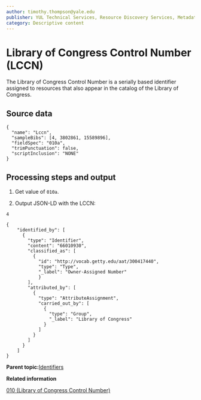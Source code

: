 ```yaml
---
author: timothy.thompson@yale.edu
publisher: YUL Technical Services, Resource Discovery Services, Metadata Services Unit
category: Descriptive content
---
```


# Library of Congress Control Number \(LCCN\)

The Library of Congress Control Number is a serially based identifier assigned to resources that also appear in the catalog of the Library of Congress.

## Source data

```
{
  "name": "Lccn",
  "sampleBibs": [4, 3802861, 15589896],
  "fieldSpec": "010a",
  "trimPunctuation": false,
  "scriptInclusion": "NONE"
}
```

## Processing steps and output

1.  Get value of `010a`.

2.  Output JSON-LD with the LCCN:


`4`

```
{
	"identified_by": [
	  {
	    "type": "Identifier",
	    "content": "66010930",
	    "classified_as": [
	      {
	        "id": "http://vocab.getty.edu/aat/300417440",
	        "type": "Type",
	        "_label": "Owner-Assigned Number"
	        }
	    ],
	    "attributed_by": [
	      {
	        "type": "AttributeAssignment",
	        "carried_out_by": [
	          {
	            "type": "Group",
	            "_label": "Library of Congress"
	          }
	        ]
	      }
	    ]
	  }
	]
}
```

**Parent topic:**[Identifiers](../../concepts/identifiers.md)

**Related information**  


[010 \(Library of Congress Control Number\)](../../tables/010_bib_table.md)


